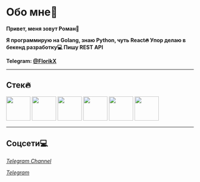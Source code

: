 # Обо мне🚀

**Привет, меня зовут Роман👋** 

**Я программирую на Golang, знаю Python, чуть React🔥 Упор делаю в бекенд разработку💻 Пишу REST API**

**Telegram: [@FlorikX](https://t.me/FlorikX)**

---
## Стек🔥

<img src="https://cdn.worldvectorlogo.com/logos/go-logo-1.svg" height="65"/>  <img src="https://images.icon-icons.com/2699/PNG/512/python_logo_icon_168886.png" height="65"/>  <img src="https://upload.wikimedia.org/wikipedia/commons/thumb/2/29/Postgresql_elephant.svg/1200px-Postgresql_elephant.svg.png" height="65"/>  <img src="https://avatars.githubusercontent.com/u/33784865?v=4" height="65"/>  <img src="https://img.icons8.com/fluent/512/docker.png" height="65"/>  <img src="https://git-scm.com/images/logos/downloads/Git-Icon-1788C.png" height="65"/>  

---

## Соцсети💻

*[Telegram Channel](https://t.me/+S0LvaenK77BjMTk6)* 

*[Telegram](httpsg://t.me/FlorikX)* 
